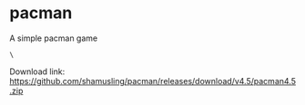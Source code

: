 # pacman

A simple pacman game

    \
Download link:\
https://github.com/shamusling/pacman/releases/download/v4.5/pacman4.5.zip 
